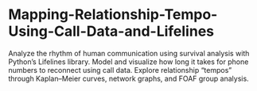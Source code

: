 # Mapping-Relationship-Tempo-Using-Call-Data-and-Lifelines
Analyze the rhythm of human communication using survival analysis with Python’s Lifelines library. Model and visualize how long it takes for phone numbers to reconnect using call data. Explore relationship “tempos” through Kaplan–Meier curves, network graphs, and FOAF group analysis.
